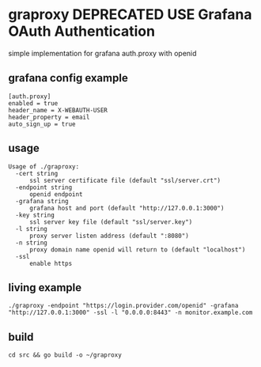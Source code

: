 # graproxy **DEPRECATED** USE Grafana OAuth Authentication
simple implementation for grafana auth.proxy with openid

## grafana config example

    [auth.proxy]
    enabled = true
    header_name = X-WEBAUTH-USER
    header_property = email
    auto_sign_up = true


## usage

    Usage of ./graproxy:
      -cert string
          ssl server certificate file (default "ssl/server.crt")
      -endpoint string
          openid endpoint
      -grafana string
          grafana host and port (default "http://127.0.0.1:3000")
      -key string
          ssl server key file (default "ssl/server.key")
      -l string
          proxy server listen address (default ":8080")
      -n string
          proxy domain name openid will return to (default "localhost")
      -ssl
          enable https

## living example

    ./graproxy -endpoint "https://login.provider.com/openid" -grafana "http://127.0.0.1:3000" -ssl -l "0.0.0.0:8443" -n monitor.example.com


## build

    cd src && go build -o ~/graproxy
